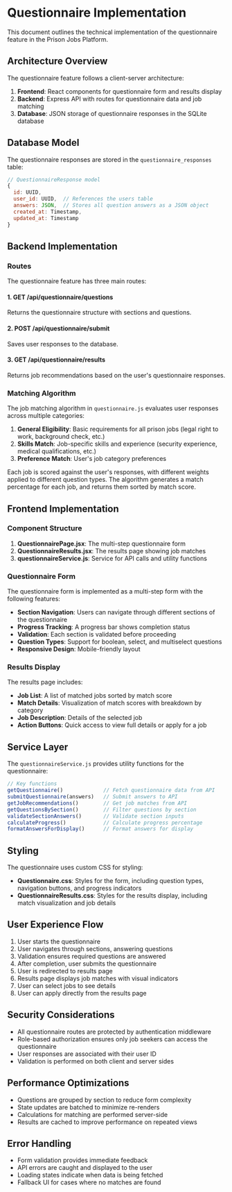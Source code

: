 # Questionnaire Implementation

This document outlines the technical implementation of the questionnaire feature in the Prison Jobs Platform.

## Architecture Overview

The questionnaire feature follows a client-server architecture:

1. **Frontend**: React components for questionnaire form and results display
2. **Backend**: Express API with routes for questionnaire data and job matching
3. **Database**: JSON storage of questionnaire responses in the SQLite database

## Database Model

The questionnaire responses are stored in the `questionnaire_responses` table:

```javascript
// QuestionnaireResponse model
{
  id: UUID,
  user_id: UUID,  // References the users table
  answers: JSON,  // Stores all question answers as a JSON object
  created_at: Timestamp,
  updated_at: Timestamp
}
```

## Backend Implementation

### Routes

The questionnaire feature has three main routes:

#### 1. GET /api/questionnaire/questions
Returns the questionnaire structure with sections and questions.

#### 2. POST /api/questionnaire/submit
Saves user responses to the database.

#### 3. GET /api/questionnaire/results
Returns job recommendations based on the user's questionnaire responses.

### Matching Algorithm

The job matching algorithm in `questionnaire.js` evaluates user responses across multiple categories:

1. **General Eligibility**: Basic requirements for all prison jobs (legal right to work, background check, etc.)
2. **Skills Match**: Job-specific skills and experience (security experience, medical qualifications, etc.)
3. **Preference Match**: User's job category preferences

Each job is scored against the user's responses, with different weights applied to different question types. The algorithm generates a match percentage for each job, and returns them sorted by match score.

## Frontend Implementation

### Component Structure

1. **QuestionnairePage.jsx**: The multi-step questionnaire form
2. **QuestionnaireResults.jsx**: The results page showing job matches
3. **questionnaireService.js**: Service for API calls and utility functions

### Questionnaire Form

The questionnaire form is implemented as a multi-step form with the following features:

- **Section Navigation**: Users can navigate through different sections of the questionnaire
- **Progress Tracking**: A progress bar shows completion status
- **Validation**: Each section is validated before proceeding
- **Question Types**: Support for boolean, select, and multiselect questions
- **Responsive Design**: Mobile-friendly layout

### Results Display

The results page includes:

- **Job List**: A list of matched jobs sorted by match score
- **Match Details**: Visualization of match scores with breakdown by category
- **Job Description**: Details of the selected job
- **Action Buttons**: Quick access to view full details or apply for a job

## Service Layer

The `questionnaireService.js` provides utility functions for the questionnaire:

```javascript
// Key functions
getQuestionnaire()             // Fetch questionnaire data from API
submitQuestionnaire(answers)   // Submit answers to API
getJobRecommendations()        // Get job matches from API
getQuestionsBySection()        // Filter questions by section
validateSectionAnswers()       // Validate section inputs
calculateProgress()            // Calculate progress percentage
formatAnswersForDisplay()      // Format answers for display
```

## Styling

The questionnaire uses custom CSS for styling:

- **Questionnaire.css**: Styles for the form, including question types, navigation buttons, and progress indicators
- **QuestionnaireResults.css**: Styles for the results display, including match visualization and job details

## User Experience Flow

1. User starts the questionnaire
2. User navigates through sections, answering questions
3. Validation ensures required questions are answered
4. After completion, user submits the questionnaire
5. User is redirected to results page
6. Results page displays job matches with visual indicators
7. User can select jobs to see details
8. User can apply directly from the results page

## Security Considerations

- All questionnaire routes are protected by authentication middleware
- Role-based authorization ensures only job seekers can access the questionnaire
- User responses are associated with their user ID
- Validation is performed on both client and server sides

## Performance Optimizations

- Questions are grouped by section to reduce form complexity
- State updates are batched to minimize re-renders
- Calculations for matching are performed server-side
- Results are cached to improve performance on repeated views

## Error Handling

- Form validation provides immediate feedback
- API errors are caught and displayed to the user
- Loading states indicate when data is being fetched
- Fallback UI for cases where no matches are found 